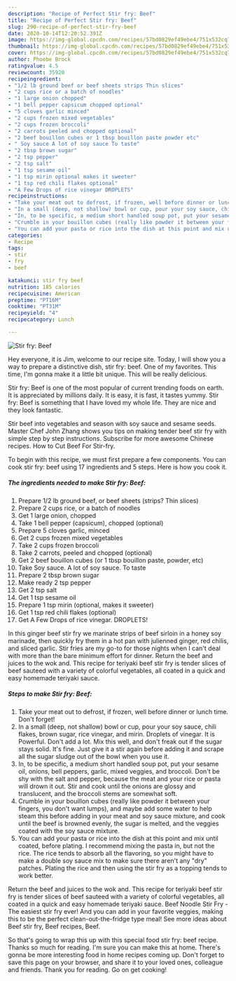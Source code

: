 ```yaml
---
description: "Recipe of Perfect Stir fry: Beef"
title: "Recipe of Perfect Stir fry: Beef"
slug: 290-recipe-of-perfect-stir-fry-beef
date: 2020-10-14T12:20:52.391Z
image: https://img-global.cpcdn.com/recipes/57bd0829ef49ebe4/751x532cq70/stir-fry-beef-recipe-main-photo.jpg
thumbnail: https://img-global.cpcdn.com/recipes/57bd0829ef49ebe4/751x532cq70/stir-fry-beef-recipe-main-photo.jpg
cover: https://img-global.cpcdn.com/recipes/57bd0829ef49ebe4/751x532cq70/stir-fry-beef-recipe-main-photo.jpg
author: Phoebe Brock
ratingvalue: 4.5
reviewcount: 35920
recipeingredient:
- "1/2 lb ground beef or beef sheets strips Thin slices"
- "2 cups rice or a batch of noodles"
- "1 large onion chopped"
- "1 bell pepper capsicum chopped optional"
- "5 cloves garlic minced"
- "2 cups frozen mixed vegetables"
- "2 cups frozen broccoli"
- "2 carrots peeled and chopped optional"
- "2 beef bouillon cubes or 1 tbsp bouillon paste powder etc"
- " Soy sauce A lot of soy sauce To taste"
- "2 tbsp brown sugar"
- "2 tsp pepper"
- "2 tsp salt"
- "1 tsp sesame oil"
- "1 tsp mirin optional makes it sweeter"
- "1 tsp red chili flakes optional"
- "A Few Drops of rice vinegar DROPLETS"
recipeinstructions:
- "Take your meat out to defrost, if frozen, well before dinner or lunch time. Don&#39;t forget!"
- "In a small (deep, not shallow) bowl or cup, pour your soy sauce, chili flakes, brown sugar, rice vinegar, and mirin. Droplets of vinegar. It is Powerful. Don&#39;t add a lot. Mix this well, and don&#39;t freak out if the sugar stays solid. It&#39;s fine. Just give it a stir again before adding it and scrape all the sugar sludge out of the bowl when you use it."
- "In, to be specific, a medium short handled soup pot, put your sesame oil, onions, bell peppers, garlic, mixed veggies, and broccoli. Don&#39;t be shy with the salt and pepper, because the meat and your rice or pasta will drown it out. Stir and cook until the onions are glossy and translucent, and the broccoli stems are somewhat soft."
- "Crumble in your bouillon cubes (really like powder it between your fingers, you don&#39;t want lumps), and maybe add some water to help steam this before adding in your meat and soy sauce mixture, and cook until the beef is browned evenly, the sugar is melted, and the veggies coated with the soy sauce mixture."
- "You can add your pasta or rice into the dish at this point and mix until coated, before plating. I recommend mixing the pasta in, but not the rice. The rice tends to absorb all the flavoring, so you might have to make a double soy sauce mix to make sure there aren&#39;t any &#34;dry&#34; patches. Plating the rice and then using the stir fry as a topping tends to work better."
categories:
- Recipe
tags:
- stir
- fry
- beef

katakunci: stir fry beef 
nutrition: 185 calories
recipecuisine: American
preptime: "PT16M"
cooktime: "PT31M"
recipeyield: "4"
recipecategory: Lunch

---
```



![Stir fry: Beef](https://img-global.cpcdn.com/recipes/57bd0829ef49ebe4/751x532cq70/stir-fry-beef-recipe-main-photo.jpg)

Hey everyone, it is Jim, welcome to our recipe site. Today, I will show you a way to prepare a distinctive dish, stir fry: beef. One of my favorites. This time, I'm gonna make it a little bit unique. This will be really delicious.

Stir fry: Beef is one of the most popular of current trending foods on earth. It is appreciated by millions daily. It is easy, it is fast, it tastes yummy. Stir fry: Beef is something that I have loved my whole life. They are nice and they look fantastic.

Stir beef into vegetables and season with soy sauce and sesame seeds. Master Chef John Zhang shows you tips on making tender beef stir fry with simple step by step instructions. Subscribe for more awesome Chinese recipes. How to Cut Beef For Stir-fry.


To begin with this recipe, we must first prepare a few components. You can cook stir fry: beef using 17 ingredients and 5 steps. Here is how you cook it.

<!--inarticleads1-->

##### The ingredients needed to make Stir fry: Beef:

1. Prepare 1/2 lb ground beef, or beef sheets (strips? Thin slices)
1. Prepare 2 cups rice, or a batch of noodles
1. Get 1 large onion, chopped
1. Take 1 bell pepper (capsicum), chopped (optional)
1. Prepare 5 cloves garlic, minced
1. Get 2 cups frozen mixed vegetables
1. Take 2 cups frozen broccoli
1. Take 2 carrots, peeled and chopped (optional)
1. Get 2 beef bouillon cubes (or 1 tbsp bouillon paste, powder, etc)
1. Take  Soy sauce. A lot of soy sauce. To taste
1. Prepare 2 tbsp brown sugar
1. Make ready 2 tsp pepper
1. Get 2 tsp salt
1. Get 1 tsp sesame oil
1. Prepare 1 tsp mirin (optional, makes it sweeter)
1. Get 1 tsp red chili flakes (optional)
1. Get A Few Drops of rice vinegar. DROPLETS!


In this ginger beef stir fry we marinate strips of beef sirloin in a honey soy marinade, then quickly fry them in a hot pan with julienned ginger, red chilis, and sliced garlic. Stir fries are my go-to for those nights when I can&#39;t deal with more than the bare minimum effort for dinner. Return the beef and juices to the wok and. This recipe for teriyaki beef stir fry is tender slices of beef sauteed with a variety of colorful vegetables, all coated in a quick and easy homemade teriyaki sauce. 

<!--inarticleads2-->

##### Steps to make Stir fry: Beef:

1. Take your meat out to defrost, if frozen, well before dinner or lunch time. Don&#39;t forget!
1. In a small (deep, not shallow) bowl or cup, pour your soy sauce, chili flakes, brown sugar, rice vinegar, and mirin. Droplets of vinegar. It is Powerful. Don&#39;t add a lot. Mix this well, and don&#39;t freak out if the sugar stays solid. It&#39;s fine. Just give it a stir again before adding it and scrape all the sugar sludge out of the bowl when you use it.
1. In, to be specific, a medium short handled soup pot, put your sesame oil, onions, bell peppers, garlic, mixed veggies, and broccoli. Don&#39;t be shy with the salt and pepper, because the meat and your rice or pasta will drown it out. Stir and cook until the onions are glossy and translucent, and the broccoli stems are somewhat soft.
1. Crumble in your bouillon cubes (really like powder it between your fingers, you don&#39;t want lumps), and maybe add some water to help steam this before adding in your meat and soy sauce mixture, and cook until the beef is browned evenly, the sugar is melted, and the veggies coated with the soy sauce mixture.
1. You can add your pasta or rice into the dish at this point and mix until coated, before plating. I recommend mixing the pasta in, but not the rice. The rice tends to absorb all the flavoring, so you might have to make a double soy sauce mix to make sure there aren&#39;t any &#34;dry&#34; patches. Plating the rice and then using the stir fry as a topping tends to work better.


Return the beef and juices to the wok and. This recipe for teriyaki beef stir fry is tender slices of beef sauteed with a variety of colorful vegetables, all coated in a quick and easy homemade teriyaki sauce. Beef Noodle Stir Fry - The easiest stir fry ever! And you can add in your favorite veggies, making this to be the perfect clean-out-the-fridge type meal! See more ideas about Beef stir fry, Beef recipes, Beef. 

So that's going to wrap this up with this special food stir fry: beef recipe. Thanks so much for reading. I'm sure you can make this at home. There's gonna be more interesting food in home recipes coming up. Don't forget to save this page on your browser, and share it to your loved ones, colleague and friends. Thank you for reading. Go on get cooking!
